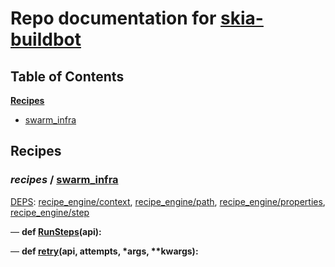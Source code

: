 <!--- AUTOGENERATED BY `./recipes.py test train` -->
# Repo documentation for [skia-buildbot]()
## Table of Contents

**[Recipes](#Recipes)**
  * [swarm_infra](#recipes-swarm_infra)
## Recipes

### *recipes* / [swarm\_infra](/infra/bots/recipes/swarm_infra.py)

[DEPS](/infra/bots/recipes/swarm_infra.py#13): [recipe\_engine/context][recipe_engine/recipe_modules/context], [recipe\_engine/path][recipe_engine/recipe_modules/path], [recipe\_engine/properties][recipe_engine/recipe_modules/properties], [recipe\_engine/step][recipe_engine/recipe_modules/step]

&mdash; **def [RunSteps](/infra/bots/recipes/swarm_infra.py#36)(api):**

&mdash; **def [retry](/infra/bots/recipes/swarm_infra.py#24)(api, attempts, \*args, \*\*kwargs):**

[recipe_engine/recipe_modules/context]: https://chromium.googlesource.com/infra/luci/recipes-py.git/+/cb5e29908c24ae791cbc0c1fc17e9098bc2157cc/README.recipes.md#recipe_modules-context
[recipe_engine/recipe_modules/path]: https://chromium.googlesource.com/infra/luci/recipes-py.git/+/cb5e29908c24ae791cbc0c1fc17e9098bc2157cc/README.recipes.md#recipe_modules-path
[recipe_engine/recipe_modules/properties]: https://chromium.googlesource.com/infra/luci/recipes-py.git/+/cb5e29908c24ae791cbc0c1fc17e9098bc2157cc/README.recipes.md#recipe_modules-properties
[recipe_engine/recipe_modules/step]: https://chromium.googlesource.com/infra/luci/recipes-py.git/+/cb5e29908c24ae791cbc0c1fc17e9098bc2157cc/README.recipes.md#recipe_modules-step
